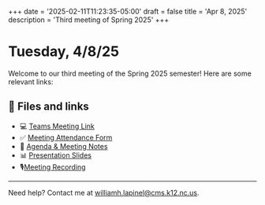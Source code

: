 +++
date = '2025-02-11T11:23:35-05:00'
draft = false
title = 'Apr 8, 2025'
description = 'Third meeting of Spring 2025'
+++

# Tuesday, 4/8/25

Welcome to our third meeting of the Spring 2025 semester! Here are some relevant
links:

## 📂 Files and links

- 💻 [Teams Meeting Link](https://teams.microsoft.com/l/meetup-join/19%3ameeting_NTI3MWI0NjEtZjhkOS00ZGFjLTliZTktMDRkOTBhYTBlMGQ0%40thread.v2/0?context=%7b%22Tid%22%3a%222fb36de5-296a-43c7-b5d2-ae73931f0aa3%22%2c%22Oid%22%3a%22312a802b-6ca1-463f-b125-e25e8d650db9%22%7d)
- ✅ [Meeting Attendance Form](https://343b.edulnk.com/e/xv2a34/3mkWSd?__$u__)
- 📄 [Agenda & Meeting Notes](https://docs.google.com/document/d/13711Tlca4QOW1f55aVbNn4fwjFw84vNgaMqYF_u9OiU/edit?usp=sharing)
- 📊 [Presentation Slides](/python-plc/slides/meeting_4_8_25.html)
- 🎙️[Meeting Recording](https://teams.microsoft.com/l/meetingrecap?driveId=b%21kBlayGNN5EODirVbPW4MM4Ku6HdHwrFFmTicAXKQPQjrylFnvvR9QZWPBrTngDaY&driveItemId=01RLPKGXCOGWXJ6HGSPRAJT6CQMYD53SC4&sitePath=https%3A%2F%2Fcharlottemeckschools-my.sharepoint.com%2F%3Av%3A%2Fg%2Fpersonal%2Fwilliamh_lapinel_cms_k12_nc_us%2FEU41rp8c0nxAmfhQZgfdyFwBphFVySJ9bHywZP_FDb_5_A&fileUrl=https%3A%2F%2Fcharlottemeckschools-my.sharepoint.com%2Fpersonal%2Fwilliamh_lapinel_cms_k12_nc_us%2FDocuments%2FRecordings%2FPython%2520District%2520PLC%2520Meeting-20250408_142530-Meeting%2520Recording.mp4%3Fweb%3D1&iCalUid=040000008200E00074C5B7101A82E00807E9040885596902346CDB010000000000000000100000003712DBF2BEBA5144B92A5178897D13C8&masterICalUid=040000008200E00074C5B7101A82E0080000000085596902346CDB010000000000000000100000003712DBF2BEBA5144B92A5178897D13C8&threadId=19%3Ameeting_NTI3MWI0NjEtZjhkOS00ZGFjLTliZTktMDRkOTBhYTBlMGQ0%40thread.v2&organizerId=312a802b-6ca1-463f-b125-e25e8d650db9&tenantId=2fb36de5-296a-43c7-b5d2-ae73931f0aa3&callId=c812ace7-a2d6-45c9-a92d-f601e1c7f1ff&threadType=Meeting&meetingType=Recurring&subType=RecapSharingLink_RecapCore)

---
Need help? Contact me at [williamh.lapinel@cms.k12.nc.us](mailto:williamh.lapinel@cms.k12.nc.us).
